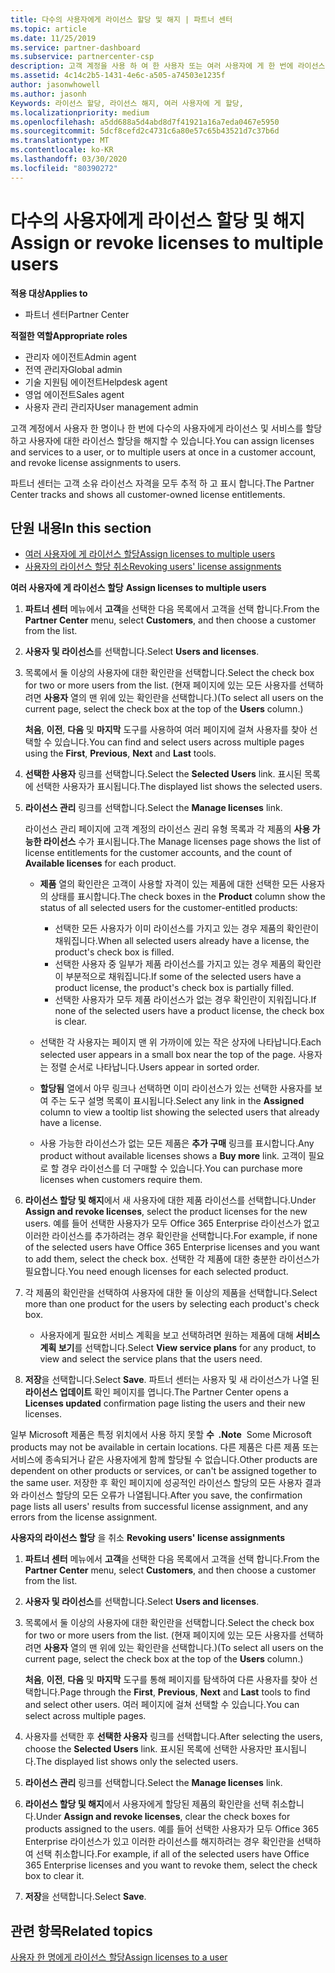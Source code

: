 ```yaml
---
title: 다수의 사용자에게 라이선스 할당 및 해지 | 파트너 센터
ms.topic: article
ms.date: 11/25/2019
ms.service: partner-dashboard
ms.subservice: partnercenter-csp
description: 고객 계정을 사용 하 여 한 사용자 또는 여러 사용자에 게 한 번에 라이선스 및 서비스를 할당 하거나 해지 하는 방법에 대해 알아봅니다.
ms.assetid: 4c14c2b5-1431-4e6c-a505-a74503e1235f
author: jasonwhowell
ms.author: jasonh
Keywords: 라이선스 할당, 라이선스 해지, 여러 사용자에 게 할당,
ms.localizationpriority: medium
ms.openlocfilehash: a5dd688a5d4abd8d7f41921a16a7eda0467e5950
ms.sourcegitcommit: 5dcf8cefd2c4731c6a80e57c65b43521d7c37b6d
ms.translationtype: MT
ms.contentlocale: ko-KR
ms.lasthandoff: 03/30/2020
ms.locfileid: "80390272"
---
```

# <a name="assign-or-revoke-licenses-to-multiple-users"></a><span data-ttu-id="d06cc-104">다수의 사용자에게 라이선스 할당 및 해지</span><span class="sxs-lookup"><span data-stu-id="d06cc-104">Assign or revoke licenses to multiple users</span></span>

<span data-ttu-id="d06cc-105">**적용 대상**</span><span class="sxs-lookup"><span data-stu-id="d06cc-105">**Applies to**</span></span>

- <span data-ttu-id="d06cc-106">파트너 센터</span><span class="sxs-lookup"><span data-stu-id="d06cc-106">Partner Center</span></span>

<span data-ttu-id="d06cc-107">**적절한 역할**</span><span class="sxs-lookup"><span data-stu-id="d06cc-107">**Appropriate roles**</span></span>

- <span data-ttu-id="d06cc-108">관리자 에이전트</span><span class="sxs-lookup"><span data-stu-id="d06cc-108">Admin agent</span></span>
- <span data-ttu-id="d06cc-109">전역 관리자</span><span class="sxs-lookup"><span data-stu-id="d06cc-109">Global admin</span></span>
- <span data-ttu-id="d06cc-110">기술 지원팀 에이전트</span><span class="sxs-lookup"><span data-stu-id="d06cc-110">Helpdesk agent</span></span>
- <span data-ttu-id="d06cc-111">영업 에이전트</span><span class="sxs-lookup"><span data-stu-id="d06cc-111">Sales agent</span></span>
- <span data-ttu-id="d06cc-112">사용자 관리 관리자</span><span class="sxs-lookup"><span data-stu-id="d06cc-112">User management admin</span></span>

<span data-ttu-id="d06cc-113">고객 계정에서 사용자 한 명이나 한 번에 다수의 사용자에게 라이선스 및 서비스를 할당하고 사용자에 대한 라이선스 할당을 해지할 수 있습니다.</span><span class="sxs-lookup"><span data-stu-id="d06cc-113">You can assign licenses and services to a user, or to multiple users at once in a customer account, and revoke license assignments to users.</span></span>

<span data-ttu-id="d06cc-114">파트너 센터는 고객 소유 라이선스 자격을 모두 추적 하 고 표시 합니다.</span><span class="sxs-lookup"><span data-stu-id="d06cc-114">The Partner Center tracks and shows all customer-owned license entitlements.</span></span>

## <a name="in-this-section"></a><span data-ttu-id="d06cc-115">단원 내용</span><span class="sxs-lookup"><span data-stu-id="d06cc-115">In this section</span></span>


- [<span data-ttu-id="d06cc-116">여러 사용자에 게 라이선스 할당</span><span class="sxs-lookup"><span data-stu-id="d06cc-116">Assign licenses to multiple users</span></span>](#assign-licenses-to-groups)
- [<span data-ttu-id="d06cc-117">사용자의 라이선스 할당 취소</span><span class="sxs-lookup"><span data-stu-id="d06cc-117">Revoking users' license assignments</span></span>](#revoking-licenses)

<span data-ttu-id="d06cc-118"><a href="" id="assign-licenses-to-groups"></a>**여러 사용자에 게 라이선스 할당** 
</span><span class="sxs-lookup"><span data-stu-id="d06cc-118"><a href="" id="assign-licenses-to-groups"></a>
**Assign licenses to multiple users**</span></span>

1. <span data-ttu-id="d06cc-119">**파트너 센터** 메뉴에서 **고객**을 선택한 다음 목록에서 고객을 선택 합니다.</span><span class="sxs-lookup"><span data-stu-id="d06cc-119">From the **Partner Center** menu, select **Customers**, and then choose a customer from the list.</span></span>

2. <span data-ttu-id="d06cc-120">**사용자 및 라이선스**를 선택합니다.</span><span class="sxs-lookup"><span data-stu-id="d06cc-120">Select **Users and licenses**.</span></span>

3. <span data-ttu-id="d06cc-121">목록에서 둘 이상의 사용자에 대한 확인란을 선택합니다.</span><span class="sxs-lookup"><span data-stu-id="d06cc-121">Select the check box for two or more users from the list.</span></span> <span data-ttu-id="d06cc-122">(현재 페이지에 있는 모든 사용자를 선택하려면 **사용자** 열의 맨 위에 있는 확인란을 선택합니다.)</span><span class="sxs-lookup"><span data-stu-id="d06cc-122">(To select all users on the current page, select the check box at the top of the **Users** column.)</span></span>

    <span data-ttu-id="d06cc-123">**처음**, **이전**, **다음** 및 **마지막** 도구를 사용하여 여러 페이지에 걸쳐 사용자를 찾아 선택할 수 있습니다.</span><span class="sxs-lookup"><span data-stu-id="d06cc-123">You can find and select users across multiple pages using the **First**, **Previous**, **Next** and **Last** tools.</span></span>

4. <span data-ttu-id="d06cc-124">**선택한 사용자** 링크를 선택합니다.</span><span class="sxs-lookup"><span data-stu-id="d06cc-124">Select the **Selected Users** link.</span></span> <span data-ttu-id="d06cc-125">표시된 목록에 선택한 사용자가 표시됩니다.</span><span class="sxs-lookup"><span data-stu-id="d06cc-125">The displayed list shows the selected users.</span></span>

5. <span data-ttu-id="d06cc-126">**라이선스 관리** 링크를 선택합니다.</span><span class="sxs-lookup"><span data-stu-id="d06cc-126">Select the **Manage licenses** link.</span></span>

    <span data-ttu-id="d06cc-127">라이선스 관리 페이지에 고객 계정의 라이선스 권리 유형 목록과 각 제품의 **사용 가능한 라이선스** 수가 표시됩니다.</span><span class="sxs-lookup"><span data-stu-id="d06cc-127">The Manage licenses page shows the list of license entitlements for the customer accounts, and the count of **Available licenses** for each product.</span></span>

    -   <span data-ttu-id="d06cc-128">**제품** 열의 확인란은 고객이 사용할 자격이 있는 제품에 대한 선택한 모든 사용자의 상태를 표시합니다.</span><span class="sxs-lookup"><span data-stu-id="d06cc-128">The check boxes in the **Product** column show the status of all selected users for the customer-entitled products:</span></span>

        -   <span data-ttu-id="d06cc-129">선택한 모든 사용자가 이미 라이선스를 가지고 있는 경우 제품의 확인란이 채워집니다.</span><span class="sxs-lookup"><span data-stu-id="d06cc-129">When all selected users already have a license, the product's check box is filled.</span></span>
        -   <span data-ttu-id="d06cc-130">선택한 사용자 중 일부가 제품 라이선스를 가지고 있는 경우 제품의 확인란이 부분적으로 채워집니다.</span><span class="sxs-lookup"><span data-stu-id="d06cc-130">If some of the selected users have a product license, the product's check box is partially filled.</span></span>
        -   <span data-ttu-id="d06cc-131">선택한 사용자가 모두 제품 라이선스가 없는 경우 확인란이 지워집니다.</span><span class="sxs-lookup"><span data-stu-id="d06cc-131">If none of the selected users have a product license, the check box is clear.</span></span>
    -   <span data-ttu-id="d06cc-132">선택한 각 사용자는 페이지 맨 위 가까이에 있는 작은 상자에 나타납니다.</span><span class="sxs-lookup"><span data-stu-id="d06cc-132">Each selected user appears in a small box near the top of the page.</span></span> <span data-ttu-id="d06cc-133">사용자는 정렬 순서로 나타납니다.</span><span class="sxs-lookup"><span data-stu-id="d06cc-133">Users appear in sorted order.</span></span>

    -   <span data-ttu-id="d06cc-134">**할당됨** 열에서 아무 링크나 선택하면 이미 라이선스가 있는 선택한 사용자를 보여 주는 도구 설명 목록이 표시됩니다.</span><span class="sxs-lookup"><span data-stu-id="d06cc-134">Select any link in the **Assigned** column to view a tooltip list showing the selected users that already have a license.</span></span>

    -   <span data-ttu-id="d06cc-135">사용 가능한 라이선스가 없는 모든 제품은 **추가 구매** 링크를 표시합니다.</span><span class="sxs-lookup"><span data-stu-id="d06cc-135">Any product without available licenses shows a **Buy more** link.</span></span> <span data-ttu-id="d06cc-136">고객이 필요로 할 경우 라이선스를 더 구매할 수 있습니다.</span><span class="sxs-lookup"><span data-stu-id="d06cc-136">You can purchase more licenses when customers require them.</span></span>

6.  <span data-ttu-id="d06cc-137">**라이선스 할당 및 해지**에서 새 사용자에 대한 제품 라이선스를 선택합니다.</span><span class="sxs-lookup"><span data-stu-id="d06cc-137">Under **Assign and revoke licenses**, select the product licenses for the new users.</span></span> <span data-ttu-id="d06cc-138">예를 들어 선택한 사용자가 모두 Office 365 Enterprise 라이선스가 없고 이러한 라이선스를 추가하려는 경우 확인란을 선택합니다.</span><span class="sxs-lookup"><span data-stu-id="d06cc-138">For example, if none of the selected users have Office 365 Enterprise licenses and you want to add them, select the check box.</span></span> <span data-ttu-id="d06cc-139">선택한 각 제품에 대한 충분한 라이선스가 필요합니다.</span><span class="sxs-lookup"><span data-stu-id="d06cc-139">You need enough licenses for each selected product.</span></span>

7. <span data-ttu-id="d06cc-140">각 제품의 확인란을 선택하여 사용자에 대한 둘 이상의 제품을 선택합니다.</span><span class="sxs-lookup"><span data-stu-id="d06cc-140">Select more than one product for the users by selecting each product's check box.</span></span>
    -   <span data-ttu-id="d06cc-141">사용자에게 필요한 서비스 계획을 보고 선택하려면 원하는 제품에 대해 **서비스 계획 보기**를 선택합니다.</span><span class="sxs-lookup"><span data-stu-id="d06cc-141">Select **View service plans** for any product, to view and select the service plans that the users need.</span></span>

8. <span data-ttu-id="d06cc-142">**저장**을 선택합니다.</span><span class="sxs-lookup"><span data-stu-id="d06cc-142">Select **Save**.</span></span> <span data-ttu-id="d06cc-143">파트너 센터는 사용자 및 새 라이선스가 나열 된 **라이선스 업데이트** 확인 페이지를 엽니다.</span><span class="sxs-lookup"><span data-stu-id="d06cc-143">The Partner Center opens a **Licenses updated** confirmation page listing the users and their new licenses.</span></span>

<span data-ttu-id="d06cc-144">일부 Microsoft 제품은 특정 위치에서 사용 하지 못할 **수  .**</span><span class="sxs-lookup"><span data-stu-id="d06cc-144">**Note**  Some Microsoft products may not be available in certain locations.</span></span> <span data-ttu-id="d06cc-145">다른 제품은 다른 제품 또는 서비스에 종속되거나 같은 사용자에게 함께 할당될 수 없습니다.</span><span class="sxs-lookup"><span data-stu-id="d06cc-145">Other products are dependent on other products or services, or can't be assigned together to the same user.</span></span> <span data-ttu-id="d06cc-146">저장한 후 확인 페이지에 성공적인 라이선스 할당의 모든 사용자 결과와 라이선스 할당의 모든 오류가 나열됩니다.</span><span class="sxs-lookup"><span data-stu-id="d06cc-146">After you save, the confirmation page lists all users' results from successful license assignment, and any errors from the license assignment.</span></span>


<span data-ttu-id="d06cc-147"><a href="" id="revoking-licenses"></a>**사용자의 라이선스 할당** 을 취소 
</span><span class="sxs-lookup"><span data-stu-id="d06cc-147"><a href="" id="revoking-licenses"></a>
**Revoking users' license assignments**</span></span>

1. <span data-ttu-id="d06cc-148">**파트너 센터** 메뉴에서 **고객**을 선택한 다음 목록에서 고객을 선택 합니다.</span><span class="sxs-lookup"><span data-stu-id="d06cc-148">From the **Partner Center** menu, select **Customers**, and then choose a customer from the list.</span></span>

2. <span data-ttu-id="d06cc-149">**사용자 및 라이선스**를 선택합니다.</span><span class="sxs-lookup"><span data-stu-id="d06cc-149">Select **Users and licenses**.</span></span>

3. <span data-ttu-id="d06cc-150">목록에서 둘 이상의 사용자에 대한 확인란을 선택합니다.</span><span class="sxs-lookup"><span data-stu-id="d06cc-150">Select the check box for two or more users from the list.</span></span> <span data-ttu-id="d06cc-151">(현재 페이지에 있는 모든 사용자를 선택하려면 **사용자** 열의 맨 위에 있는 확인란을 선택합니다.)</span><span class="sxs-lookup"><span data-stu-id="d06cc-151">(To select all users on the current page, select the check box at the top of the **Users** column.)</span></span>

    <span data-ttu-id="d06cc-152">**처음**, **이전**, **다음** 및 **마지막** 도구를 통해 페이지를 탐색하여 다른 사용자를 찾아 선택합니다.</span><span class="sxs-lookup"><span data-stu-id="d06cc-152">Page through the **First**, **Previous**, **Next** and **Last** tools to find and select other users.</span></span> <span data-ttu-id="d06cc-153">여러 페이지에 걸쳐 선택할 수 있습니다.</span><span class="sxs-lookup"><span data-stu-id="d06cc-153">You can select across multiple pages.</span></span>

4. <span data-ttu-id="d06cc-154">사용자를 선택한 후 **선택한 사용자** 링크를 선택합니다.</span><span class="sxs-lookup"><span data-stu-id="d06cc-154">After selecting the users, choose the **Selected Users** link.</span></span> <span data-ttu-id="d06cc-155">표시된 목록에 선택한 사용자만 표시됩니다.</span><span class="sxs-lookup"><span data-stu-id="d06cc-155">The displayed list shows only the selected users.</span></span>

5. <span data-ttu-id="d06cc-156">**라이선스 관리** 링크를 선택합니다.</span><span class="sxs-lookup"><span data-stu-id="d06cc-156">Select the **Manage licenses** link.</span></span>

6. <span data-ttu-id="d06cc-157">**라이선스 할당 및 해지**에서 사용자에게 할당된 제품의 확인란을 선택 취소합니다.</span><span class="sxs-lookup"><span data-stu-id="d06cc-157">Under **Assign and revoke licenses**, clear the check boxes for products assigned to the users.</span></span> <span data-ttu-id="d06cc-158">예를 들어 선택한 사용자가 모두 Office 365 Enterprise 라이선스가 있고 이러한 라이선스를 해지하려는 경우 확인란을 선택하여 선택 취소합니다.</span><span class="sxs-lookup"><span data-stu-id="d06cc-158">For example, if all of the selected users have Office 365 Enterprise licenses and you want to revoke them, select the check box to clear it.</span></span>

7. <span data-ttu-id="d06cc-159">**저장**을 선택합니다.</span><span class="sxs-lookup"><span data-stu-id="d06cc-159">Select **Save**.</span></span>

## <a name="related-topics"></a><span data-ttu-id="d06cc-160">관련 항목</span><span class="sxs-lookup"><span data-stu-id="d06cc-160">Related topics</span></span>

[<span data-ttu-id="d06cc-161">사용자 한 명에게 라이선스 할당</span><span class="sxs-lookup"><span data-stu-id="d06cc-161">Assign licenses to a user</span></span>](assign-licenses-to-users.md)